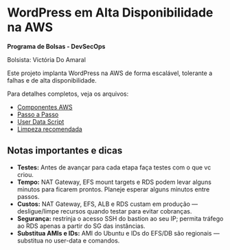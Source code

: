 # WordPress em Alta Disponibilidade na AWS

**Programa de Bolsas - DevSecOps**  

Bolsista: Victória Do Amaral

Este projeto implanta WordPress na AWS de forma escalável, tolerante a falhas e de alta disponibilidade.  

Para detalhes completos, veja os arquivos:  
- [Componentes AWS](01_componentes.md)  
- [Passo a Passo](03_passos_projeto.md)  
- [User Data Script](04_user_data.md)
- [Limpeza recomendada](limpeza.md)

## Notas importantes e dicas
- **Testes:** Antes de avançar para cada etapa faça testes com o que vc criou.
- **Tempo:** NAT Gateway, EFS mount targets e RDS podem levar alguns minutos para ficarem prontos. Planeje esperar alguns minutos entre passos.
- **Custos:** NAT Gateway, EFS, ALB e RDS custam em produção — desligue/limpe recursos quando testar para evitar cobranças.
- **Segurança:** restrinja o acesso SSH do bastion ao seu IP; permita tráfego ao RDS apenas a partir do SG das instâncias.
- **Substitua AMIs e IDs:** AMI do Ubuntu e IDs do EFS/DB são regionais — substitua no user-data e comandos.

